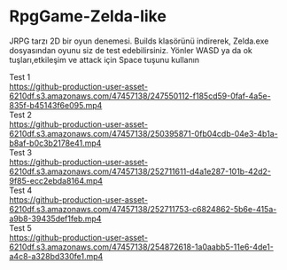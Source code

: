 # RpgGame-Zelda-like
JRPG tarzı 2D bir oyun denemesi. Builds klasörünü indirerek, Zelda.exe dosyasından oyunu siz de test edebilirsiniz. Yönler WASD ya da ok tuşları,etkileşim ve attack için Space tuşunu kullanın

Test 1 <br>
https://github-production-user-asset-6210df.s3.amazonaws.com/47457138/247550112-f185cd59-0faf-4a5e-835f-b45143f6e095.mp4 <br>
Test 2 <br>
https://github-production-user-asset-6210df.s3.amazonaws.com/47457138/250395871-0fb04cdb-04e3-4b1a-b8af-b0c3b2178e41.mp4 <br>
Test 3 <br>
https://github-production-user-asset-6210df.s3.amazonaws.com/47457138/252711611-d4a1e287-101b-42d2-9f85-ecc2ebda8164.mp4 <br>
Test 4 <br>
https://github-production-user-asset-6210df.s3.amazonaws.com/47457138/252711753-c6824862-5b6e-415a-a9b8-39435def1feb.mp4 <br>
Test 5 <br>
https://github-production-user-asset-6210df.s3.amazonaws.com/47457138/254872618-1a0aabb5-11e6-4de1-a4c8-a328bd330fe1.mp4 <br>
